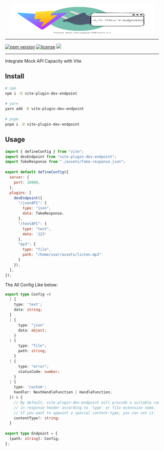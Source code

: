 <p align="center"><img src='./docs/vite-plugin-dev.svg' width="474px" height="98px"/></p>

---

[![npm version](https://img.shields.io/npm/v/vite-plugin-dev-endpoint?color=blue)](https://www.npmjs.org/package/vite-plugin-dev-endpoint) [![license](https://img.shields.io/github/license/mashape/apistatus.svg)](https://opensource.org/licenses/mit-license.php) ![](https://img.shields.io/badge/TypeScript-support-orange.svg) 

---

Integrate Mock API Capacity with Vite

## Install

```sh
# npm
npm i -D vite-plugin-dev-endpoint

# yarn
yarn add -D vite-plugin-dev-endpoint

# pnpm
pnpm i -D vite-plugin-dev-endpoint
```

## Usage
```js
import { defineConfig } from "vite";
import devEndpoint from "vite-plugin-dev-endpoint";
import fakeResponse from "./assets/fake-response.json";

export default defineConfig({
  server: {
    port: 10880,
  },
  plugins: [
    devEndpoint({
      "/jsonAPI": {
        type: "json",
        data: fakeResponse,
      },
      "/textAPI": {
        type: "text",
        data: '123'
      },
      "mp3": {
        type: "file",
        path: "/home/user/assets/listen.mp3"
      }
    }),
  ],
});
```


The All Config Like below:
```ts
export type Config =(
  | {
    type: 'text';
    data: string;
  }
  | {
      type: "json"
      data: object;
    }
  | {
      type: "file";
      path: string;
    }
  | {
      type: "error";
      statusCode: number;
    }
  | {
    type: 'custom';
    handler: NextHandleFunction | HandleFunction;
  }) & {
    // By default, vite-plugin-dev-endpoint will provide a suitable content-type
    // in response header according to `type` or file extension name.
    // If you want to appoint a special content-type, you can set it.
    contentType?: string; 
  }

export type Endpoint = {
  [path: string]: Config;
};

```

